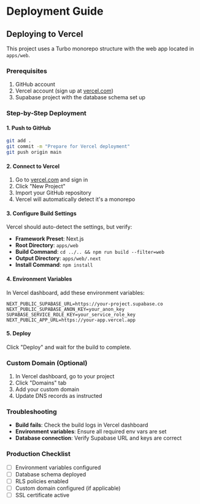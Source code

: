 # Deployment Guide

## Deploying to Vercel

This project uses a Turbo monorepo structure with the web app located in `apps/web`.

### Prerequisites

1. GitHub account
2. Vercel account (sign up at [vercel.com](https://vercel.com))
3. Supabase project with the database schema set up

### Step-by-Step Deployment

#### 1. Push to GitHub

```bash
git add .
git commit -m "Prepare for Vercel deployment"
git push origin main
```

#### 2. Connect to Vercel

1. Go to [vercel.com](https://vercel.com) and sign in
2. Click "New Project"
3. Import your GitHub repository
4. Vercel will automatically detect it's a monorepo

#### 3. Configure Build Settings

Vercel should auto-detect the settings, but verify:

- **Framework Preset**: Next.js
- **Root Directory**: `apps/web`
- **Build Command**: `cd ../.. && npm run build --filter=web`
- **Output Directory**: `apps/web/.next`
- **Install Command**: `npm install`

#### 4. Environment Variables

In Vercel dashboard, add these environment variables:

```
NEXT_PUBLIC_SUPABASE_URL=https://your-project.supabase.co
NEXT_PUBLIC_SUPABASE_ANON_KEY=your_anon_key
SUPABASE_SERVICE_ROLE_KEY=your_service_role_key
NEXT_PUBLIC_APP_URL=https://your-app.vercel.app
```

#### 5. Deploy

Click "Deploy" and wait for the build to complete.

### Custom Domain (Optional)

1. In Vercel dashboard, go to your project
2. Click "Domains" tab
3. Add your custom domain
4. Update DNS records as instructed

### Troubleshooting

- **Build fails**: Check the build logs in Vercel dashboard
- **Environment variables**: Ensure all required env vars are set
- **Database connection**: Verify Supabase URL and keys are correct

### Production Checklist

- [ ] Environment variables configured
- [ ] Database schema deployed
- [ ] RLS policies enabled
- [ ] Custom domain configured (if applicable)
- [ ] SSL certificate active
